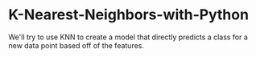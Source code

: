 # K-Nearest-Neighbors-with-Python
We'll try to use KNN to create a model that directly predicts a class for a new data point based off of the features.
